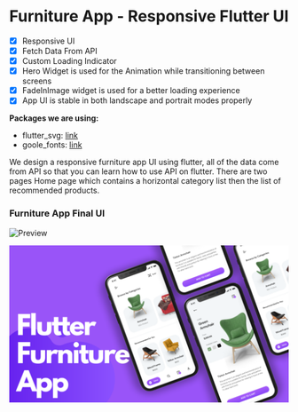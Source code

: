 # Furniture App - Responsive Flutter UI

- [x] Responsive UI
- [x] Fetch Data From API
- [x] Custom Loading Indicator
- [x] Hero Widget is used for the Animation while transitioning between screens
- [x] FadeInImage widget is used for a better loading experience
- [x] App UI is stable in both landscape and portrait modes properly

**Packages we are using:**

- flutter_svg: [link](https://pub.dev/packages/flutter_svg)
- goole_fonts: [link](https://pub.dev/packages/google_fonts)

We design a responsive furniture app UI using flutter, all of the data come from API so that you can learn how to use API on flutter. There are two pages Home page which contains a horizontal category list then the list of recommended products.

### Furniture App Final UI

![Preview](/Intro.gif)

![App UI](/ui.png)

